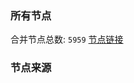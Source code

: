 ### 所有节点
合并节点总数: `5959`
[节点链接](https://github.com/rzhy1/33/raw/master/sub/sub_merge_base64.txt)

### 节点来源
